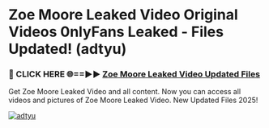 # Zoe Moore Leaked Video Original Videos 0nlyFans Leaked - Files Updated! (adtyu)

<h3>🔴 CLICK HERE 🌐==►► <a href="https://tinyurl.com/ehrbuxhb" rel="nofollow">Zoe Moore Leaked Video Updated Files</a></h3>

Get Zoe Moore Leaked Video and all content. Now you can access all videos and pictures of Zoe Moore Leaked Video. New Updated Files 2025!

[![adtyu](https://i.imgur.com/lVYEuWS.gif)](https://tinyurl.com/ehrbuxhb)
